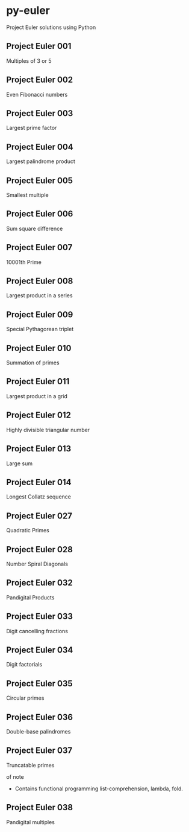 # py-euler
Project Euler solutions using Python

## Project Euler 001

Multiples of 3 or 5

## Project Euler 002

Even Fibonacci numbers

## Project Euler 003

Largest prime factor

## Project Euler 004

Largest palindrome product

## Project Euler 005

Smallest multiple

## Project Euler 006

Sum square difference

## Project Euler 007

10001th Prime

## Project Euler 008

Largest product in a series

## Project Euler 009

Special Pythagorean triplet

## Project Euler 010

Summation of primes

## Project Euler 011

Largest product in a grid

## Project Euler 012

Highly divisible triangular number

## Project Euler 013

Large sum

## Project Euler 014

Longest Collatz sequence

## Project Euler 027

Quadratic Primes

## Project Euler 028

Number Spiral Diagonals

## Project Euler 032

Pandigital Products

## Project Euler 033

Digit cancelling fractions

## Project Euler 034

Digit factorials

## Project Euler 035

Circular primes

## Project Euler 036

Double-base palindromes

## Project Euler 037

Truncatable primes

of note
* Contains functional programming list-comprehension, lambda, fold.

## Project Euler 038

Pandigital multiples


